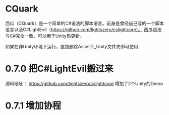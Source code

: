 ﻿# CQuark
西瓜（CQuark）是一个简单的C#语法的脚本语言。前身是曾经自己写的一个脚本语言以及C#LightEvil（https://github.com/lightszero/cslightcore）。
西瓜语法与C#完全一致，可以用于Unity热更新。

如果在非Unity环境下运行，直接删除Asset下_Unity文件夹即可使用

# 0.7.0 把C#LightEvil搬过来
源码地址： https://github.com/lightszero/cslightcore
增加了2个Unity的Demo

# 0.7.1 增加协程
